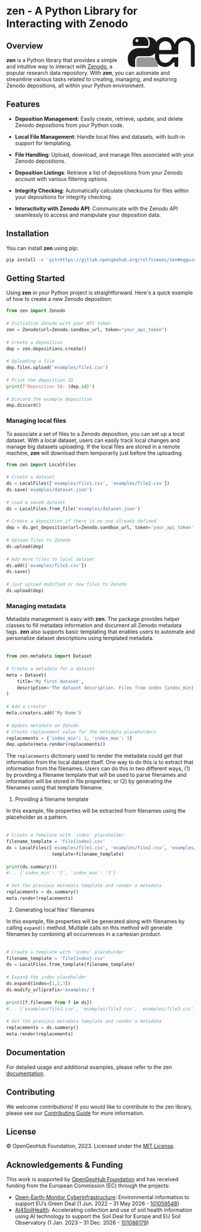 # zen - A Python Library for Interacting with Zenodo

<img src="docs/_images/zen-logo.png" alt="zen icon" align="right" height="80" />

## Overview 

**zen** is a Python library that provides a simple and intuitive way to interact with 
[Zenodo](https://zenodo.org), a popular research data repository. With **zen**, you can automate 
and streamline various tasks related to creating, managing, and exploring Zenodo depositions, 
all within your Python environment.

## Features

- **Deposition Management**: Easily create, retrieve, update, and delete Zenodo depositions from 
your Python code.

- **Local File Management**: Handle local files and datasets, with built-in support for templating.

- **File Handling**: Upload, download, and manage files associated with your Zenodo depositions.

- **Deposition Listings**: Retrieve a list of depositions from your Zenodo account with various 
filtering options.

- **Integrity Checking**: Automatically calculate checksums for files within your depositions for 
integrity checking.

- **Interactivity with Zenodo API**: Communicate with the Zenodo API seamlessly to access and 
manipulate your deposition data.

## Installation

You can install **zen** using pip:

```bash
pip install -e 'git+https://gitlab.opengeohub.org/rolfsimoes/zen#egg=zen[full]'
```

## Getting Started
Using **zen** in your Python project is straightforward. Here's a quick example of how to create a 
new Zenodo deposition:

```python
from zen import Zenodo

# Initialize Zenodo with your API token
zen = Zenodo(url=Zenodo.sandbox_url, token="your_api_token")

# Create a deposition
dep = zen.depositions.create()

# Uploading a file
dep.files.upload('examples/file1.csv')

# Print the deposition ID
print(f"Deposition ID: {dep.id}")

# Discard the example deposition
dep.discard()

```

### Managing local files
To associate a set of files to a Zenodo deposition, you can set up a local dataset. With a local
dataset, users can easily track local changes and manage big datasets uploading. If the local
files are stored in a remote machine, **zen** will download them temporarily just before the
uploading.

```python
from zen import LocalFiles

# Create a dataset
ds = LocalFiles(['examples/file1.csv', 'examples/file2.csv'])
ds.save('examples/dataset.json')

# Load a saved dataset
ds = LocalFiles.from_file('examples/dataset.json')

# Create a deposition if there is no one already defined
dep = ds.get_deposition(url=Zenodo.sandbox_url, token='your_api_token')

# Upload files to Zenodo
ds.upload(dep)

# Add more files to local dataset
ds.add(['examples/file3.csv'])
ds.save()

# Just upload modified or new files to Zenodo
ds.upload(dep)

```

### Managing metadata
Metadata management is easy with **zen**. The package provides helper classes to fill metadata
information and document all Zenodo metadata tags. **zen** also supports basic templating 
that enables users to automate and personalize dataset descriptions using templated metadata.

```python

from zen.metadata import Dataset

# Create a metadata for a dataset
meta = Dataset(
    title='My first dataset',
    description='The dataset description. Files from index {index_min} to {index_max}.'
)

# Add a creator
meta.creators.add('My Name')

# Update metadata on Zenodo
# Create replacement value for the metadata placeholders
replacements = {'index_min': 1, 'index_max': 3}
dep.update(meta.render(replacements))

```

The `replacements` dictionary used to render the metadata could get that information from 
the local dataset itself. One way to do this is to extract that information from the 
filenames. Users can do this in two different ways, (1) by providing a filename template 
that will be used to parse filenames and information will be stored in file properties;
or (2) by generating the filenames using that template filename.

1) Providing a filename template

In this example, file properties will be extracted from filenames using the placeholder as
a pattern.

```python

# Create a template with 'index' placeholder
filename_template = 'file{index}.csv'
ds = LocalFiles(['examples/file1.csv', 'examples/file2.csv', 'examples/file3.csv'], 
                 template=filename_template)

print(ds.summary())
#... {'index_min': '1', 'index_max': '3'}

# Get the previous metadata template and render a metadata
replacements = ds.summary()
meta.render(replacements)

```

2) Generating local files' filenames

In this example, file properties will be generated along with filenames by calling `expand()` 
method. Multiple calls on this method will generate filenames by combining all occurrences in 
a cartesian product.

```python

# Create a template with 'index' placeholder
filename_template = 'file{index}.csv'
ds = LocalFiles.from_template(filename_template)

# Expand the index placeholder
ds.expand(index=[1,2,3])
ds.modify_url(prefix='examples/')

print([f.filename from f in ds])
#... ['examples/file1.csv', 'examples/file2.csv', 'examples/file3.csv']

# Get the previous metadata template and render a metadata
replacements = ds.summary()
meta.render(replacements)

```

## Documentation
For detailed usage and additional examples, please refer to the zen 
[documentation](https://open-earth-monitor.github.io/zen).

## Contributing
We welcome contributions! If you would like to contribute to the zen library, please see our [Contributing Guide](CONTRIBUTING.md) for more information.

## License
© OpenGeoHub Foundation, 2023. Licensed under the [MIT License](LICENSE).

## Acknowledgements & Funding
This work is supported by [OpenGeoHub Foundation](https://opengeohub.org/) and has received 
funding from the European Commission (EC) through the projects:

- [Open-Earth-Monitor Cyberinfrastructure](https://earthmonitor.org/): Environmental information 
  to support EU’s Green Deal (1 Jun. 2022 – 31 May 2026 - 
  [101059548](https://cordis.europa.eu/project/id/101059548))
- [AI4SoilHealth](https://ai4soilhealth.eu/): Accelerating collection and use of soil health 
  information using AI technology to support the Soil Deal for Europe and EU Soil Observatory 
  (1 Jan. 2023 – 31 Dec. 2026 - [101086179](https://cordis.europa.eu/project/id/101086179))
